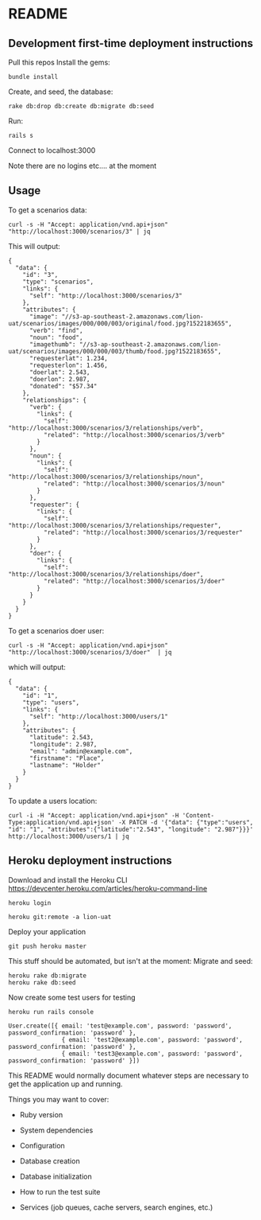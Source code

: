 # README

## Development first-time deployment instructions

Pull this repos
Install the gems:

`bundle install`

Create, and seed, the database:

`rake db:drop db:create db:migrate db:seed`

Run:

`rails s`

Connect to localhost:3000

Note there are no logins etc.... at the moment

## Usage

To get a scenarios data:

`curl -s -H "Accept: application/vnd.api+json" "http://localhost:3000/scenarios/3" | jq`

This will output:

```
{
  "data": {
    "id": "3",
    "type": "scenarios",
    "links": {
      "self": "http://localhost:3000/scenarios/3"
    },
    "attributes": {
      "image": "//s3-ap-southeast-2.amazonaws.com/lion-uat/scenarios/images/000/000/003/original/food.jpg?1522183655",
      "verb": "find",
      "noun": "food",
      "imagethumb": "//s3-ap-southeast-2.amazonaws.com/lion-uat/scenarios/images/000/000/003/thumb/food.jpg?1522183655",
      "requesterlat": 1.234,
      "requesterlon": 1.456,
      "doerlat": 2.543,
      "doerlon": 2.987,
      "donated": "$57.34"
    },
    "relationships": {
      "verb": {
        "links": {
          "self": "http://localhost:3000/scenarios/3/relationships/verb",
          "related": "http://localhost:3000/scenarios/3/verb"
        }
      },
      "noun": {
        "links": {
          "self": "http://localhost:3000/scenarios/3/relationships/noun",
          "related": "http://localhost:3000/scenarios/3/noun"
        }
      },
      "requester": {
        "links": {
          "self": "http://localhost:3000/scenarios/3/relationships/requester",
          "related": "http://localhost:3000/scenarios/3/requester"
        }
      },
      "doer": {
        "links": {
          "self": "http://localhost:3000/scenarios/3/relationships/doer",
          "related": "http://localhost:3000/scenarios/3/doer"
        }
      }
    }
  }
}

```

To get a scenarios doer user:

`curl -s -H "Accept: application/vnd.api+json" "http://localhost:3000/scenarios/3/doer"  | jq`

which will output:

```
{
  "data": {
    "id": "1",
    "type": "users",
    "links": {
      "self": "http://localhost:3000/users/1"
    },
    "attributes": {
      "latitude": 2.543,
      "longitude": 2.987,
      "email": "admin@example.com",
      "firstname": "Place",
      "lastname": "Holder"
    }
  }
}

```

To update a users location:

`curl -i -H "Accept: application/vnd.api+json" -H 'Content-Type:application/vnd.api+json' -X PATCH -d '{"data": {"type":"users", "id": "1", "attributes":{"latitude":"2.543", "longitude": "2.987"}}}' http://localhost:3000/users/1 | jq`


## Heroku deployment instructions

Download and install the Heroku CLI https://devcenter.heroku.com/articles/heroku-command-line

`heroku login`

`heroku git:remote -a lion-uat`

Deploy your application

`git push heroku master`

This stuff should be automated, but isn't at the moment:
Migrate and seed:

```
heroku rake db:migrate
heroku rake db:seed
```

Now create some test users for testing

`heroku run rails console`

```
User.create([{ email: 'test@example.com', password: 'password', password_confirmation: 'password' },
               { email: 'test2@example.com', password: 'password', password_confirmation: 'password' },
               { email: 'test3@example.com', password: 'password', password_confirmation: 'password' }])
```



This README would normally document whatever steps are necessary to get the
application up and running.

Things you may want to cover:

* Ruby version

* System dependencies

* Configuration

* Database creation

* Database initialization

* How to run the test suite

* Services (job queues, cache servers, search engines, etc.)
